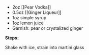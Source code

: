 - 2oz [[Pear Vodka]]
- 0.5oz [[Ginger Liqueur]]
- 1oz simple syrup
- 1oz lemon juice
- Garnish: pear or crystalized ginger

**Steps:**

Shake with ice, strain into martini glass